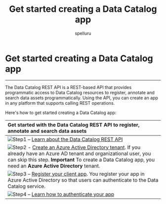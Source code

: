 ﻿---
title: "Get started creating a Data Catalog app"
ms.custom: na
ms.date: 2016-07-21
ms.prod: azure
ms.reviewer: na
ms.service: data-catalog
ms.suite: na
ms.tgt_pltfrm: na
ms.topic: reference
ms.assetid: 4aa7c073-6a04-4295-a697-7e3872a08445
caps.latest.revision: 10
author: spelluru
manager: jhubbard
translation.priority.mt: 
  - de-de
  - es-es
  - fr-fr
  - it-it
  - ja-jp
  - ko-kr
  - pt-br
  - ru-ru
  - zh-cn
  - zh-tw
---
# Get started creating a Data Catalog app
---  
The Data Catalog REST API is a REST-based API that provides programmatic access to Data Catalog resources to register, annotate and search data assets programmatically. Using the API, you can create an app in any platform that supports calling REST operations.  
  
Here's how to get started creating a Data Catalog app:  
  
| Get started with the Data Catalog REST API to register, annotate and search data assets |  
| :- |  
|![Step1](/media/Step1.DC.50.png) – [Learn about the Data Catalog REST API](Data%20Catalog%20API%20Reference.md) |  
|![Step2](/media/REST-API-Step-2.png) - [Create an Azure Active Directory tenant](Create-an-Azure-Active-Directory-tenant.md). If you already have an Azure AD tenant and organizational user, you can skip this step. **Important** To create a Data Catalog app, you need an **Azure Active Directory** tenant.  |  
|![Step3](/media/Step3.DC.50.png) – [Register your client app](Register-a-client-app.md). You register your app in Azure Active Directory so that users can authenticate to the Data Catalog service. |  
| ![Step4](/media/Step4.DC.50.png) – [Learn how to authenticate your app](Authenticate-to-Data-Catalog-service.md)|  
